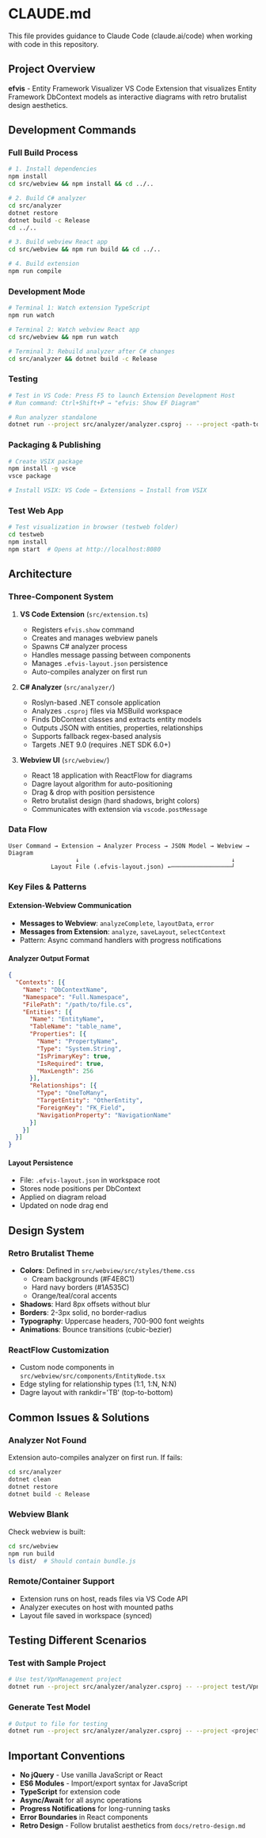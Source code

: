 # CLAUDE.md

This file provides guidance to Claude Code (claude.ai/code) when working with code in this repository.

## Project Overview
**efvis** - Entity Framework Visualizer VS Code Extension that visualizes Entity Framework DbContext models as interactive diagrams with retro brutalist design aesthetics.

## Development Commands

### Full Build Process
```bash
# 1. Install dependencies
npm install
cd src/webview && npm install && cd ../..

# 2. Build C# analyzer
cd src/analyzer
dotnet restore
dotnet build -c Release
cd ../..

# 3. Build webview React app
cd src/webview && npm run build && cd ../..

# 4. Build extension
npm run compile
```

### Development Mode
```bash
# Terminal 1: Watch extension TypeScript
npm run watch

# Terminal 2: Watch webview React app
cd src/webview && npm run watch

# Terminal 3: Rebuild analyzer after C# changes
cd src/analyzer && dotnet build -c Release
```

### Testing
```bash
# Test in VS Code: Press F5 to launch Extension Development Host
# Run command: Ctrl+Shift+P → "efvis: Show EF Diagram"

# Run analyzer standalone
dotnet run --project src/analyzer/analyzer.csproj -- --project <path-to-csproj>
```

### Packaging & Publishing
```bash
# Create VSIX package
npm install -g vsce
vsce package

# Install VSIX: VS Code → Extensions → Install from VSIX
```

### Test Web App
```bash
# Test visualization in browser (testweb folder)
cd testweb
npm install
npm start  # Opens at http://localhost:8080
```

## Architecture

### Three-Component System

1. **VS Code Extension** (`src/extension.ts`)
   - Registers `efvis.show` command
   - Creates and manages webview panels
   - Spawns C# analyzer process
   - Handles message passing between components
   - Manages `.efvis-layout.json` persistence
   - Auto-compiles analyzer on first run

2. **C# Analyzer** (`src/analyzer/`)
   - Roslyn-based .NET console application
   - Analyzes `.csproj` files via MSBuild workspace
   - Finds DbContext classes and extracts entity models
   - Outputs JSON with entities, properties, relationships
   - Supports fallback regex-based analysis
   - Targets .NET 9.0 (requires .NET SDK 6.0+)

3. **Webview UI** (`src/webview/`)
   - React 18 application with ReactFlow for diagrams
   - Dagre layout algorithm for auto-positioning
   - Drag & drop with position persistence
   - Retro brutalist design (hard shadows, bright colors)
   - Communicates with extension via `vscode.postMessage`

### Data Flow
```
User Command → Extension → Analyzer Process → JSON Model → Webview → Diagram
                   ↓                                           ↓
            Layout File (.efvis-layout.json) ←─────────────────┘
```

### Key Files & Patterns

#### Extension-Webview Communication
- **Messages to Webview**: `analyzeComplete`, `layoutData`, `error`
- **Messages from Extension**: `analyze`, `saveLayout`, `selectContext`
- Pattern: Async command handlers with progress notifications

#### Analyzer Output Format
```json
{
  "Contexts": [{
    "Name": "DbContextName",
    "Namespace": "Full.Namespace",
    "FilePath": "/path/to/file.cs",
    "Entities": [{
      "Name": "EntityName",
      "TableName": "table_name",
      "Properties": [{
        "Name": "PropertyName",
        "Type": "System.String",
        "IsPrimaryKey": true,
        "IsRequired": true,
        "MaxLength": 256
      }],
      "Relationships": [{
        "Type": "OneToMany",
        "TargetEntity": "OtherEntity",
        "ForeignKey": "FK_Field",
        "NavigationProperty": "NavigationName"
      }]
    }]
  }]
}
```

#### Layout Persistence
- File: `.efvis-layout.json` in workspace root
- Stores node positions per DbContext
- Applied on diagram reload
- Updated on node drag end

## Design System

### Retro Brutalist Theme
- **Colors**: Defined in `src/webview/src/styles/theme.css`
  - Cream backgrounds (#F4E8C1)
  - Hard navy borders (#1A535C)
  - Orange/teal/coral accents
- **Shadows**: Hard 8px offsets without blur
- **Borders**: 2-3px solid, no border-radius
- **Typography**: Uppercase headers, 700-900 font weights
- **Animations**: Bounce transitions (cubic-bezier)

### ReactFlow Customization
- Custom node components in `src/webview/src/components/EntityNode.tsx`
- Edge styling for relationship types (1:1, 1:N, N:N)
- Dagre layout with rankdir='TB' (top-to-bottom)

## Common Issues & Solutions

### Analyzer Not Found
Extension auto-compiles analyzer on first run. If fails:
```bash
cd src/analyzer
dotnet clean
dotnet restore
dotnet build -c Release
```

### Webview Blank
Check webview is built:
```bash
cd src/webview
npm run build
ls dist/  # Should contain bundle.js
```

### Remote/Container Support
- Extension runs on host, reads files via VS Code API
- Analyzer executes on host with mounted paths
- Layout file saved in workspace (synced)

## Testing Different Scenarios

### Test with Sample Project
```bash
# Use test/VpnManagement project
dotnet run --project src/analyzer/analyzer.csproj -- --project test/VpnManagement/VpnManagement.csproj
```

### Generate Test Model
```bash
# Output to file for testing
dotnet run --project src/analyzer/analyzer.csproj -- --project <project> > testweb/db-model.json
```

## Important Conventions

- **No jQuery** - Use vanilla JavaScript or React
- **ES6 Modules** - Import/export syntax for JavaScript
- **TypeScript** for extension code
- **Async/Await** for all async operations
- **Progress Notifications** for long-running tasks
- **Error Boundaries** in React components
- **Retro Design** - Follow brutalist aesthetics from `docs/retro-design.md`